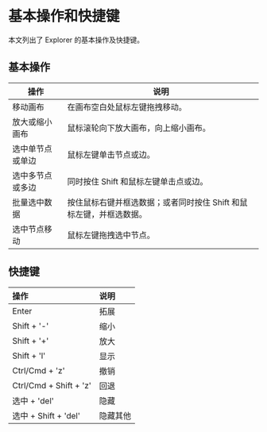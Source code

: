 # 基本操作和快捷键

本文列出了 Explorer 的基本操作及快捷键。

## 基本操作

| 操作             | 说明                                                         |
| ---------------- | ------------------------------------------------------------ |
| 移动画布         | 在画布空白处鼠标左键拖拽移动。                               |
| 放大或缩小画布    | 鼠标滚轮向下放大画布，向上缩小画布。  |
| 选中单节点或单边 | 鼠标左键单击节点或边。                                       |
| 选中多节点或多边 | 同时按住 Shift 和鼠标左键单击点或边。                        |
| 批量选中数据     | 按住鼠标右键并框选数据；或者同时按住 Shift 和鼠标左键，并框选数据。 |
| 选中节点移动     | 鼠标左键拖拽选中节点。                                       |


## 快捷键

| 操作  |  说明 |
| :-- | :--|
| Enter | 拓展 |
| Shift + '-' |	缩小 |
| Shift + '+' | 放大 |
| Shift + 'l' | 显示 |
| Ctrl/Cmd + 'z' | 撤销 |
| Ctrl/Cmd + Shift + 'z' | 回退 |
| 选中 + 'del'| 隐藏 |
| 选中 + Shift + 'del' | 隐藏其他 |
